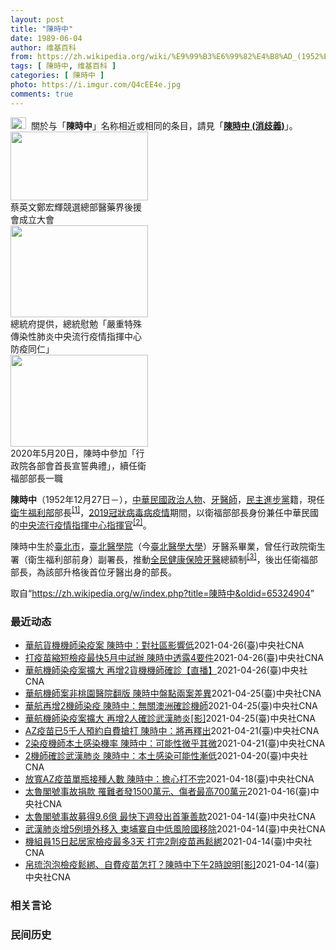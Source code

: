 ```yaml
---
layout: post
title: "陳時中"
date: 1989-06-04
author: 维基百科
from: https://zh.wikipedia.org/wiki/%E9%99%B3%E6%99%82%E4%B8%AD_(1952%E5%B9%B4)
tags: [ 陳時中, 维基百科 ]
categories: [ 陳時中 ]
photo: https://i.imgur.com/Q4cEE4e.jpg
comments: true
---
```

<div class="mw-parser-output"><div id="noteTA-54dafe5e" class="noteTA"><div class="noteTA-group"><div data-noteta-group-source="module" data-noteta-group="Medicine"></div></div></div>
<div role="note" class="hatnote navigation-not-searchable"><a href="/wiki/Wikipedia:%E6%B6%88%E6%AD%A7%E4%B9%89" title="Wikipedia:消歧义"><img alt="Disambig gray.svg" src="//upload.wikimedia.org/wikipedia/commons/thumb/5/5f/Disambig_gray.svg/25px-Disambig_gray.svg.png" decoding="async" width="25" height="19" srcset="//upload.wikimedia.org/wikipedia/commons/thumb/5/5f/Disambig_gray.svg/38px-Disambig_gray.svg.png 1.5x, //upload.wikimedia.org/wikipedia/commons/thumb/5/5f/Disambig_gray.svg/50px-Disambig_gray.svg.png 2x" data-file-width="220" data-file-height="168"></a>&nbsp;&nbsp;關於与「<b>陳時中</b>」名称相近或相同的条目，請見「<b><a href="/wiki/%E9%99%B3%E6%99%82%E4%B8%AD_(%E6%B6%88%E6%AD%A7%E7%BE%A9)" class="mw-disambig" title="陳時中 (消歧義)">陳時中 (消歧義)</a></b>」。</div>

<div class="thumb tright"><div class="thumbinner" style="width:222px;"><a href="/wiki/File:%E9%84%AD%E5%AE%8F%E8%BC%9D%E8%88%87%E9%86%AB%E6%94%BF%E4%BA%BA%E5%A3%AB%E5%90%88%E7%85%A7.jpg" class="image"><img alt="" src="//upload.wikimedia.org/wikipedia/commons/thumb/e/e0/%E9%84%AD%E5%AE%8F%E8%BC%9D%E8%88%87%E9%86%AB%E6%94%BF%E4%BA%BA%E5%A3%AB%E5%90%88%E7%85%A7.jpg/220px-%E9%84%AD%E5%AE%8F%E8%BC%9D%E8%88%87%E9%86%AB%E6%94%BF%E4%BA%BA%E5%A3%AB%E5%90%88%E7%85%A7.jpg" decoding="async" width="220" height="110" class="thumbimage" srcset="//upload.wikimedia.org/wikipedia/commons/thumb/e/e0/%E9%84%AD%E5%AE%8F%E8%BC%9D%E8%88%87%E9%86%AB%E6%94%BF%E4%BA%BA%E5%A3%AB%E5%90%88%E7%85%A7.jpg/330px-%E9%84%AD%E5%AE%8F%E8%BC%9D%E8%88%87%E9%86%AB%E6%94%BF%E4%BA%BA%E5%A3%AB%E5%90%88%E7%85%A7.jpg 1.5x, //upload.wikimedia.org/wikipedia/commons/thumb/e/e0/%E9%84%AD%E5%AE%8F%E8%BC%9D%E8%88%87%E9%86%AB%E6%94%BF%E4%BA%BA%E5%A3%AB%E5%90%88%E7%85%A7.jpg/440px-%E9%84%AD%E5%AE%8F%E8%BC%9D%E8%88%87%E9%86%AB%E6%94%BF%E4%BA%BA%E5%A3%AB%E5%90%88%E7%85%A7.jpg 2x" data-file-width="4160" data-file-height="2080"></a>  <div class="thumbcaption"><div class="magnify"><a href="/wiki/File:%E9%84%AD%E5%AE%8F%E8%BC%9D%E8%88%87%E9%86%AB%E6%94%BF%E4%BA%BA%E5%A3%AB%E5%90%88%E7%85%A7.jpg" class="internal" title="放大"></a></div>蔡英文鄭宏輝競選總部醫藥界後援會成立大會</div></div></div>
<div class="thumb tright"><div class="thumbinner" style="width:222px;"><a href="/wiki/File:02.07_%E7%B8%BD%E7%B5%B1%E6%85%B0%E5%8B%89%E3%80%8C%E5%9A%B4%E9%87%8D%E7%89%B9%E6%AE%8A%E5%82%B3%E6%9F%93%E6%80%A7%E8%82%BA%E7%82%8E%E4%B8%AD%E5%A4%AE%E6%B5%81%E8%A1%8C%E7%96%AB%E6%83%85%E6%8C%87%E6%8F%AE%E4%B8%AD%E5%BF%83%E9%98%B2%E7%96%AB%E5%90%8C%E4%BB%81%E3%80%8D_(49500116692).jpg" class="image"><img alt="" src="//upload.wikimedia.org/wikipedia/commons/thumb/9/95/02.07_%E7%B8%BD%E7%B5%B1%E6%85%B0%E5%8B%89%E3%80%8C%E5%9A%B4%E9%87%8D%E7%89%B9%E6%AE%8A%E5%82%B3%E6%9F%93%E6%80%A7%E8%82%BA%E7%82%8E%E4%B8%AD%E5%A4%AE%E6%B5%81%E8%A1%8C%E7%96%AB%E6%83%85%E6%8C%87%E6%8F%AE%E4%B8%AD%E5%BF%83%E9%98%B2%E7%96%AB%E5%90%8C%E4%BB%81%E3%80%8D_%2849500116692%29.jpg/220px-02.07_%E7%B8%BD%E7%B5%B1%E6%85%B0%E5%8B%89%E3%80%8C%E5%9A%B4%E9%87%8D%E7%89%B9%E6%AE%8A%E5%82%B3%E6%9F%93%E6%80%A7%E8%82%BA%E7%82%8E%E4%B8%AD%E5%A4%AE%E6%B5%81%E8%A1%8C%E7%96%AB%E6%83%85%E6%8C%87%E6%8F%AE%E4%B8%AD%E5%BF%83%E9%98%B2%E7%96%AB%E5%90%8C%E4%BB%81%E3%80%8D_%2849500116692%29.jpg" decoding="async" width="220" height="147" class="thumbimage" srcset="//upload.wikimedia.org/wikipedia/commons/thumb/9/95/02.07_%E7%B8%BD%E7%B5%B1%E6%85%B0%E5%8B%89%E3%80%8C%E5%9A%B4%E9%87%8D%E7%89%B9%E6%AE%8A%E5%82%B3%E6%9F%93%E6%80%A7%E8%82%BA%E7%82%8E%E4%B8%AD%E5%A4%AE%E6%B5%81%E8%A1%8C%E7%96%AB%E6%83%85%E6%8C%87%E6%8F%AE%E4%B8%AD%E5%BF%83%E9%98%B2%E7%96%AB%E5%90%8C%E4%BB%81%E3%80%8D_%2849500116692%29.jpg/330px-02.07_%E7%B8%BD%E7%B5%B1%E6%85%B0%E5%8B%89%E3%80%8C%E5%9A%B4%E9%87%8D%E7%89%B9%E6%AE%8A%E5%82%B3%E6%9F%93%E6%80%A7%E8%82%BA%E7%82%8E%E4%B8%AD%E5%A4%AE%E6%B5%81%E8%A1%8C%E7%96%AB%E6%83%85%E6%8C%87%E6%8F%AE%E4%B8%AD%E5%BF%83%E9%98%B2%E7%96%AB%E5%90%8C%E4%BB%81%E3%80%8D_%2849500116692%29.jpg 1.5x, //upload.wikimedia.org/wikipedia/commons/thumb/9/95/02.07_%E7%B8%BD%E7%B5%B1%E6%85%B0%E5%8B%89%E3%80%8C%E5%9A%B4%E9%87%8D%E7%89%B9%E6%AE%8A%E5%82%B3%E6%9F%93%E6%80%A7%E8%82%BA%E7%82%8E%E4%B8%AD%E5%A4%AE%E6%B5%81%E8%A1%8C%E7%96%AB%E6%83%85%E6%8C%87%E6%8F%AE%E4%B8%AD%E5%BF%83%E9%98%B2%E7%96%AB%E5%90%8C%E4%BB%81%E3%80%8D_%2849500116692%29.jpg/440px-02.07_%E7%B8%BD%E7%B5%B1%E6%85%B0%E5%8B%89%E3%80%8C%E5%9A%B4%E9%87%8D%E7%89%B9%E6%AE%8A%E5%82%B3%E6%9F%93%E6%80%A7%E8%82%BA%E7%82%8E%E4%B8%AD%E5%A4%AE%E6%B5%81%E8%A1%8C%E7%96%AB%E6%83%85%E6%8C%87%E6%8F%AE%E4%B8%AD%E5%BF%83%E9%98%B2%E7%96%AB%E5%90%8C%E4%BB%81%E3%80%8D_%2849500116692%29.jpg 2x" data-file-width="2048" data-file-height="1365"></a>  <div class="thumbcaption"><div class="magnify"><a href="/wiki/File:02.07_%E7%B8%BD%E7%B5%B1%E6%85%B0%E5%8B%89%E3%80%8C%E5%9A%B4%E9%87%8D%E7%89%B9%E6%AE%8A%E5%82%B3%E6%9F%93%E6%80%A7%E8%82%BA%E7%82%8E%E4%B8%AD%E5%A4%AE%E6%B5%81%E8%A1%8C%E7%96%AB%E6%83%85%E6%8C%87%E6%8F%AE%E4%B8%AD%E5%BF%83%E9%98%B2%E7%96%AB%E5%90%8C%E4%BB%81%E3%80%8D_(49500116692).jpg" class="internal" title="放大"></a></div>總統府提供，總統慰勉「嚴重特殊傳染性肺炎中央流行疫情指揮中心防疫同仁」</div></div></div>
<div class="thumb tright"><div class="thumbinner" style="width:222px;"><a href="/wiki/File:05.20_%E7%B8%BD%E7%B5%B1%E4%B8%BB%E6%8C%81%E3%80%8C%E8%A1%8C%E6%94%BF%E9%99%A2%E5%89%AF%E9%99%A2%E9%95%B7%E6%9A%A8%E5%90%84%E9%83%A8%E6%9C%83%E9%A6%96%E9%95%B7%E5%AE%A3%E8%AA%93%E5%85%B8%E7%A6%AE%E3%80%8D-%E9%99%B3%E6%99%82%E4%B8%AD.jpg" class="image"><img alt="" src="//upload.wikimedia.org/wikipedia/commons/thumb/a/aa/05.20_%E7%B8%BD%E7%B5%B1%E4%B8%BB%E6%8C%81%E3%80%8C%E8%A1%8C%E6%94%BF%E9%99%A2%E5%89%AF%E9%99%A2%E9%95%B7%E6%9A%A8%E5%90%84%E9%83%A8%E6%9C%83%E9%A6%96%E9%95%B7%E5%AE%A3%E8%AA%93%E5%85%B8%E7%A6%AE%E3%80%8D-%E9%99%B3%E6%99%82%E4%B8%AD.jpg/220px-05.20_%E7%B8%BD%E7%B5%B1%E4%B8%BB%E6%8C%81%E3%80%8C%E8%A1%8C%E6%94%BF%E9%99%A2%E5%89%AF%E9%99%A2%E9%95%B7%E6%9A%A8%E5%90%84%E9%83%A8%E6%9C%83%E9%A6%96%E9%95%B7%E5%AE%A3%E8%AA%93%E5%85%B8%E7%A6%AE%E3%80%8D-%E9%99%B3%E6%99%82%E4%B8%AD.jpg" decoding="async" width="220" height="147" class="thumbimage" srcset="//upload.wikimedia.org/wikipedia/commons/thumb/a/aa/05.20_%E7%B8%BD%E7%B5%B1%E4%B8%BB%E6%8C%81%E3%80%8C%E8%A1%8C%E6%94%BF%E9%99%A2%E5%89%AF%E9%99%A2%E9%95%B7%E6%9A%A8%E5%90%84%E9%83%A8%E6%9C%83%E9%A6%96%E9%95%B7%E5%AE%A3%E8%AA%93%E5%85%B8%E7%A6%AE%E3%80%8D-%E9%99%B3%E6%99%82%E4%B8%AD.jpg/330px-05.20_%E7%B8%BD%E7%B5%B1%E4%B8%BB%E6%8C%81%E3%80%8C%E8%A1%8C%E6%94%BF%E9%99%A2%E5%89%AF%E9%99%A2%E9%95%B7%E6%9A%A8%E5%90%84%E9%83%A8%E6%9C%83%E9%A6%96%E9%95%B7%E5%AE%A3%E8%AA%93%E5%85%B8%E7%A6%AE%E3%80%8D-%E9%99%B3%E6%99%82%E4%B8%AD.jpg 1.5x, //upload.wikimedia.org/wikipedia/commons/thumb/a/aa/05.20_%E7%B8%BD%E7%B5%B1%E4%B8%BB%E6%8C%81%E3%80%8C%E8%A1%8C%E6%94%BF%E9%99%A2%E5%89%AF%E9%99%A2%E9%95%B7%E6%9A%A8%E5%90%84%E9%83%A8%E6%9C%83%E9%A6%96%E9%95%B7%E5%AE%A3%E8%AA%93%E5%85%B8%E7%A6%AE%E3%80%8D-%E9%99%B3%E6%99%82%E4%B8%AD.jpg/440px-05.20_%E7%B8%BD%E7%B5%B1%E4%B8%BB%E6%8C%81%E3%80%8C%E8%A1%8C%E6%94%BF%E9%99%A2%E5%89%AF%E9%99%A2%E9%95%B7%E6%9A%A8%E5%90%84%E9%83%A8%E6%9C%83%E9%A6%96%E9%95%B7%E5%AE%A3%E8%AA%93%E5%85%B8%E7%A6%AE%E3%80%8D-%E9%99%B3%E6%99%82%E4%B8%AD.jpg 2x" data-file-width="2508" data-file-height="1672"></a>  <div class="thumbcaption"><div class="magnify"><a href="/wiki/File:05.20_%E7%B8%BD%E7%B5%B1%E4%B8%BB%E6%8C%81%E3%80%8C%E8%A1%8C%E6%94%BF%E9%99%A2%E5%89%AF%E9%99%A2%E9%95%B7%E6%9A%A8%E5%90%84%E9%83%A8%E6%9C%83%E9%A6%96%E9%95%B7%E5%AE%A3%E8%AA%93%E5%85%B8%E7%A6%AE%E3%80%8D-%E9%99%B3%E6%99%82%E4%B8%AD.jpg" class="internal" title="放大"></a></div>2020年5月20日，陳時中參加「行政院各部會首長宣誓典禮」，續任衛福部部長一職</div></div></div>
<p><b>陳時中</b>（1952年12月27日<span class="useeditintro" title="Template:BLP editintro">－</span>），<a href="/wiki/%E4%B8%AD%E8%8F%AF%E6%B0%91%E5%9C%8B" title="中華民國">中華民國</a><a href="/wiki/%E6%94%BF%E6%B2%BB%E4%BA%BA%E7%89%A9" title="政治人物">政治人物</a>、<a href="/wiki/%E7%89%99%E9%86%AB%E5%B8%AB" class="mw-redirect" title="牙醫師">牙醫師</a>，<a href="/wiki/%E6%B0%91%E4%B8%BB%E9%80%B2%E6%AD%A5%E9%BB%A8" title="民主進步黨">民主進步黨</a>籍，現任<a href="/wiki/%E4%B8%AD%E8%8F%AF%E6%B0%91%E5%9C%8B%E8%A1%9B%E7%94%9F%E7%A6%8F%E5%88%A9%E9%83%A8" title="中華民國衛生福利部">衛生福利部</a>部長<sup id="cite_ref-1" class="reference"><a href="#cite_note-1">[1]</a></sup>，<a href="/wiki/2019%E5%86%A0%E7%8B%80%E7%97%85%E6%AF%92%E7%97%85%E8%87%BA%E7%81%A3%E7%96%AB%E6%83%85" title="2019冠狀病毒病臺灣疫情">2019冠狀病毒病疫情</a>期間，以衛福部部長身份兼任中華民國的<a href="/wiki/%E5%9C%8B%E5%AE%B6%E8%A1%9B%E7%94%9F%E6%8C%87%E6%8F%AE%E4%B8%AD%E5%BF%83%E4%B8%AD%E5%A4%AE%E6%B5%81%E8%A1%8C%E7%96%AB%E6%83%85%E6%8C%87%E6%8F%AE%E4%B8%AD%E5%BF%83" title="國家衛生指揮中心中央流行疫情指揮中心">中央流行疫情指揮中心</a><a href="/wiki/%E6%8C%87%E6%8F%AE%E5%AE%98" title="指揮官">指揮官</a><sup id="cite_ref-2" class="reference"><a href="#cite_note-2">[2]</a></sup>。
</p><p>陳時中生於<a href="/wiki/%E8%87%BA%E5%8C%97%E5%B8%82" title="臺北市">臺北市</a>，<a href="/wiki/%E8%87%BA%E5%8C%97%E9%86%AB%E5%AD%B8%E9%99%A2" class="mw-redirect" title="臺北醫學院">臺北醫學院</a>（今<a href="/wiki/%E8%87%BA%E5%8C%97%E9%86%AB%E5%AD%B8%E5%A4%A7%E5%AD%B8" title="臺北醫學大學">臺北醫學大學</a>）牙醫系畢業，曾任行政院衛生署（衛生福利部前身）副署長，推動<a href="/wiki/%E5%85%A8%E6%B0%91%E5%81%A5%E5%BA%B7%E4%BF%9D%E9%9A%AA" title="全民健康保險">全民健康保險</a><a href="/wiki/%E7%89%99%E9%86%AB" title="牙醫">牙醫</a>總額制<sup id="cite_ref-3" class="reference"><a href="#cite_note-3">[3]</a></sup>，後出任衛福部部長，為該部升格後首位牙醫出身的部長。
</p>
</div><noscript><img src="//zh.wikipedia.org/wiki/Special:CentralAutoLogin/start?type=1x1" alt="" title="" width="1" height="1" style="border: none; position: absolute;"></noscript>
<div class="printfooter">取自“<a dir="ltr" href="https://zh.wikipedia.org/w/index.php?title=陳時中&amp;oldid=65324904">https://zh.wikipedia.org/w/index.php?title=陳時中&amp;oldid=65324904</a>”</div><div id="recent-news"><h3>最近动态</h3><ul><li><a href="https://nodebe4.github.io/waimei/2021-04-26/%E8%8F%AF%E8%88%AA%E8%B2%A8%E6%A9%9F%E6%A9%9F%E5%B8%AB%E6%9F%93%E7%96%AB%E6%A1%88-%E9%99%B3%E6%99%82%E4%B8%AD-%E5%B0%8D%E7%A4%BE%E5%8D%80%E5%BD%B1%E9%9F%BF%E4%BD%8E" title="華航貨機機師染疫案 陳時中：對社區影響低—— 華航機組員染疫案擴大。（中央社製圖） （中央社記者張茗喧、余曉涵台北26日電）華航貨機機師確診武漢肺炎（2019冠狀病毒疾病，COVID-19）案擴...">華航貨機機師染疫案  陳時中：對社區影響低</a><time>2021-04-26</time><a class="tag">(臺)中央社CNA</a></li>
<li><a href="https://nodebe4.github.io/waimei/2021-04-26/%E6%89%93%E7%96%AB%E8%8B%97%E7%B8%AE%E7%9F%AD%E6%AA%A2%E7%96%AB%E6%9C%80%E5%BF%AB5%E6%9C%88%E4%B8%AD%E8%A9%A6%E8%BE%A6-%E9%99%B3%E6%99%82%E4%B8%AD%E9%80%8F%E9%9C%B24%E8%A6%81%E4%BB%B6" title="打疫苗縮短檢疫最快5月中試辦 陳時中透露4要件—— 指揮中心指揮官陳時中26日透露，符合完整接種2劑疫苗等4要件，最快5月中試辦接種疫苗者縮短居家檢疫計畫。圖為醫護人員為民眾施打AZ疫苗。（中央...">打疫苗縮短檢疫最快5月中試辦  陳時中透露4要件</a><time>2021-04-26</time><a class="tag">(臺)中央社CNA</a></li>
<li><a href="https://nodebe4.github.io/waimei/2021-04-26/%E8%8F%AF%E8%88%AA%E6%A9%9F%E5%B8%AB%E6%9F%93%E7%96%AB%E6%A1%88%E6%93%B4%E5%A4%A7-%E5%86%8D%E5%A2%9E2%E8%B2%A8%E6%A9%9F%E6%A9%9F%E5%B8%AB%E7%A2%BA%E8%A8%BA-%E7%9B%B4%E6%92%AD" title="華航機師染疫案擴大 再增2貨機機師確診【直播】—— 華航機師染疫案擴大，指揮中心指揮官陳時中26日宣布再增2名貨機機師確診，感染源調查中。（圖取自衛生福利部疾病管制署YouTube網頁youtu...">華航機師染疫案擴大 再增2貨機機師確診【直播】</a><time>2021-04-26</time><a class="tag">(臺)中央社CNA</a></li>
<li><a href="https://nodebe4.github.io/waimei/2021-04-25/%E8%8F%AF%E8%88%AA%E6%A9%9F%E5%B8%AB%E6%A1%88%E9%9D%9E%E6%A1%83%E5%9C%92%E9%86%AB%E9%99%A2%E7%BF%BB%E7%89%88-%E9%99%B3%E6%99%82%E4%B8%AD%E7%9B%A4%E9%BB%9E%E5%85%A9%E6%A1%88%E5%B7%AE%E7%95%B0" title="華航機師案非桃園醫院翻版 陳時中盤點兩案差異—— 指揮中心指揮官陳時中25日表示，華航機師染疫案並非衛福部桃園醫院群聚案翻版。（中央流行疫情指揮中心提供） （中央社記者張茗喧、許秩維台北25日電...">華航機師案非桃園醫院翻版 陳時中盤點兩案差異</a><time>2021-04-25</time><a class="tag">(臺)中央社CNA</a></li>
<li><a href="https://nodebe4.github.io/waimei/2021-04-25/%E8%8F%AF%E8%88%AA%E5%86%8D%E5%A2%9E2%E6%A9%9F%E5%B8%AB%E6%9F%93%E7%96%AB-%E9%99%B3%E6%99%82%E4%B8%AD-%E7%84%A1%E9%97%9C%E6%BE%B3%E6%B4%B2%E7%A2%BA%E8%A8%BA%E6%A9%9F%E5%B8%AB" title="華航再增2機師染疫 陳時中：無關澳洲確診機師—— 華航25日再增2名貨機機師確診，指揮中心指揮官陳時中說，2例個案均和澳洲確診機師無關。（示意圖／圖取自Pixabay圖庫） （中央社記者張茗喧、...">華航再增2機師染疫  陳時中：無關澳洲確診機師</a><time>2021-04-25</time><a class="tag">(臺)中央社CNA</a></li>
<li><a href="https://nodebe4.github.io/waimei/2021-04-25/%E8%8F%AF%E8%88%AA%E6%A9%9F%E5%B8%AB%E6%9F%93%E7%96%AB%E6%A1%88%E6%93%B4%E5%A4%A7-%E5%86%8D%E5%A2%9E2%E4%BA%BA%E7%A2%BA%E8%A8%BA%E6%AD%A6%E6%BC%A2%E8%82%BA%E7%82%8E-%E5%BD%B1" title="華航機師染疫案擴大 再增2人確診武漢肺炎[影]—— 華航機師染疫案擴大，疫情指揮中心指揮官陳時中25日宣布，經採檢再增2人確診。（圖取自衛生福利部疾病管制署YouTube網頁youtube.co...">華航機師染疫案擴大 再增2人確診武漢肺炎[影]</a><time>2021-04-25</time><a class="tag">(臺)中央社CNA</a></li>
<li><a href="https://nodebe4.github.io/waimei/2021-04-21/AZ%E7%96%AB%E8%8B%97%E5%B7%B25%E5%8D%83%E4%BA%BA%E9%A0%90%E7%B4%84%E8%87%AA%E8%B2%BB%E6%90%B6%E6%89%93-%E9%99%B3%E6%99%82%E4%B8%AD-%E5%B0%87%E5%86%8D%E9%87%8B%E5%87%BA" title="AZ疫苗已5千人預約自費搶打 陳時中：將再釋出—— 牛津AZ疫苗21日起受理有出國工作、留學需求的民眾預約自費接種，亞東醫院上午有不少民眾前往施打疫苗。中央社記者王騰毅攝 110年4月21日 （...">AZ疫苗已5千人預約自費搶打 陳時中：將再釋出</a><time>2021-04-21</time><a class="tag">(臺)中央社CNA</a></li>
<li><a href="https://nodebe4.github.io/waimei/2021-04-21/2%E6%9F%93%E7%96%AB%E6%A9%9F%E5%B8%AB%E6%9C%AC%E5%9C%9F%E6%84%9F%E6%9F%93%E6%A9%9F%E7%8E%87-%E9%99%B3%E6%99%82%E4%B8%AD-%E5%8F%AF%E8%83%BD%E6%80%A7%E5%BE%AE%E4%B9%8E%E5%85%B6%E5%BE%AE" title="2染疫機師本土感染機率 陳時中：可能性微乎其微—— 國內20日新增2名國籍航空貨機機師確診武漢肺炎，仍在釐清感染源。（示意圖／圖取自Pixabay圖庫） （中央社記者陳婕翎、張茗喧台北21日電）...">2染疫機師本土感染機率 陳時中：可能性微乎其微</a><time>2021-04-21</time><a class="tag">(臺)中央社CNA</a></li>
<li><a href="https://nodebe4.github.io/waimei/2021-04-20/2%E6%A9%9F%E5%B8%AB%E7%A2%BA%E8%A8%BA%E6%AD%A6%E6%BC%A2%E8%82%BA%E7%82%8E-%E9%99%B3%E6%99%82%E4%B8%AD-%E6%9C%AC%E5%9C%9F%E6%84%9F%E6%9F%93%E5%8F%AF%E8%83%BD%E6%80%A7%E6%BC%B8%E4%BD%8E" title="2機師確診武漢肺炎 陳時中：本土感染可能性漸低—— 中央流行疫情指揮中心20日宣布國內新增2例武漢肺炎確診，2人均為國籍航空貨機機師，衛福部長陳時中（前）21日在立法院受訪指出，經過相關檢驗，本...">2機師確診武漢肺炎 陳時中：本土感染可能性漸低</a><time>2021-04-20</time><a class="tag">(臺)中央社CNA</a></li>
<li><a href="https://nodebe4.github.io/waimei/2021-04-18/%E6%94%BE%E5%AF%ACAZ%E7%96%AB%E8%8B%97%E5%96%AE%E7%93%B6%E6%8E%A5%E7%A8%AE%E4%BA%BA%E6%95%B8-%E9%99%B3%E6%99%82%E4%B8%AD-%E6%93%94%E5%BF%83%E6%89%93%E4%B8%8D%E5%AE%8C" title="放寬AZ疫苗單瓶接種人數 陳時中：擔心打不完—— 中央流行疫情指揮中心宣布放寬牛津AZ疫苗單瓶接種人數限制，衛福部長陳時中（前左）18日表示，疫苗有效期問題，擔心打不完。圖為3月陳時中帶頭接種A...">放寬AZ疫苗單瓶接種人數 陳時中：擔心打不完</a><time>2021-04-18</time><a class="tag">(臺)中央社CNA</a></li>
<li><a href="https://nodebe4.github.io/waimei/2021-04-16/%E5%A4%AA%E9%AD%AF%E9%96%A3%E8%99%9F%E4%BA%8B%E6%95%85%E6%8D%90%E6%AC%BE-%E7%BD%B9%E9%9B%A3%E8%80%85%E7%99%BC1500%E8%90%AC%E5%85%83-%E5%82%B7%E8%80%85%E6%9C%80%E9%AB%98700%E8%90%AC%E5%85%83" title="太魯閣號事故捐款 罹難者發1500萬元、傷者最高700萬元—— 衛福部設立太魯閣號捐款專戶湧入新台幣10.6億元善款。衛福部長陳時中16日表示，罹難者1500萬元、傷者10萬至700萬元。圖為受...">太魯閣號事故捐款 罹難者發1500萬元、傷者最高700萬元</a><time>2021-04-16</time><a class="tag">(臺)中央社CNA</a></li>
<li><a href="https://nodebe4.github.io/waimei/2021-04-14/%E5%A4%AA%E9%AD%AF%E9%96%A3%E8%99%9F%E4%BA%8B%E6%95%85%E5%8B%9F%E5%BE%979.6%E5%84%84-%E6%9C%80%E5%BF%AB%E4%B8%8B%E9%80%B1%E7%99%BC%E5%87%BA%E9%A6%96%E7%AD%86%E5%96%84%E6%AC%BE" title="太魯閣號事故募得9.6億 最快下週發出首筆善款—— 衛福部長陳時中14日表示，太魯閣號事故至今共募得9.6億元善款，將全數用於罹難者、傷者、乘客及救災員，首筆善款最快下週發出。圖為受損嚴重的第8...">太魯閣號事故募得9.6億  最快下週發出首筆善款</a><time>2021-04-14</time><a class="tag">(臺)中央社CNA</a></li>
<li><a href="https://nodebe4.github.io/waimei/2021-04-14/%E6%AD%A6%E6%BC%A2%E8%82%BA%E7%82%8E%E5%A2%9E5%E4%BE%8B%E5%A2%83%E5%A4%96%E7%A7%BB%E5%85%A5-%E6%9F%AC%E5%9F%94%E5%AF%A8%E8%87%AA%E4%B8%AD%E4%BD%8E%E9%A2%A8%E9%9A%AA%E5%9C%8B%E7%A7%BB%E9%99%A4" title="武漢肺炎增5例境外移入 柬埔寨自中低風險國移除—— 疫情指揮中心指揮官陳時中14日宣布新增5例武漢肺炎境外移入病例，分別來自菲律賓、英國、加拿大、俄羅斯等國。（中央社檔案照片） （中央社記者張茗...">武漢肺炎增5例境外移入 柬埔寨自中低風險國移除</a><time>2021-04-14</time><a class="tag">(臺)中央社CNA</a></li>
<li><a href="https://nodebe4.github.io/waimei/2021-04-14/%E6%A9%9F%E7%B5%84%E5%93%A115%E6%97%A5%E8%B5%B7%E5%B1%85%E5%AE%B6%E6%AA%A2%E7%96%AB%E6%9C%80%E5%A4%9A3%E5%A4%A9-%E6%89%93%E5%AE%8C2%E5%8A%91%E7%96%AB%E8%8B%97%E5%86%8D%E9%AC%86%E7%B6%81" title="機組員15日起居家檢疫最多3天 打完2劑疫苗再鬆綁—— 指揮中心指揮官陳時中宣布，14日起鬆綁航空機組員檢疫規定，長程航班者為3天居家檢疫。（中央社檔案照片） （中央社記者張茗喧、陳至中台北14...">機組員15日起居家檢疫最多3天 打完2劑疫苗再鬆綁</a><time>2021-04-14</time><a class="tag">(臺)中央社CNA</a></li>
<li><a href="https://nodebe4.github.io/waimei/2021-04-14/%E5%B8%9B%E7%90%89%E6%B3%A1%E6%B3%A1%E6%AA%A2%E7%96%AB%E9%AC%86%E7%B6%81-%E8%87%AA%E8%B2%BB%E7%96%AB%E8%8B%97%E6%80%8E%E6%89%93-%E9%99%B3%E6%99%82%E4%B8%AD%E4%B8%8B%E5%8D%882%E6%99%82%E8%AA%AA%E6%98%8E-%E5%BD%B1" title="帛琉泡泡檢疫鬆綁、自費疫苗怎打？陳時中下午2時說明[影]—— 影片來源：衛生福利部疾病管制署 （中央社記者張茗喧台北14日電）帛琉旅遊泡泡何時鬆綁檢疫措施、自費AZ疫苗相關規定備受各界關注。中央...">帛琉泡泡檢疫鬆綁、自費疫苗怎打？陳時中下午2時說明[影]</a><time>2021-04-14</time><a class="tag">(臺)中央社CNA</a></li>
</ul></div><div id="open-opinion"><h3>相关言论</h3><ul></ul></div><div id="mjls-record"><h3>民间历史</h3><ul></ul></div>